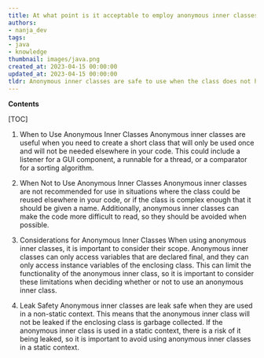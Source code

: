 ```yaml
---
title: At what point is it acceptable to employ anonymous inner classes without compromising anonymity?
authors:
- nanja_dev
tags:
- java
- knowledge
thumbnail: images/java.png
created_at: 2023-04-15 00:00:00
updated_at: 2023-04-15 00:00:00
tldr: Anonymous inner classes are safe to use when the class does not have any references to enclosing class instance variables or methods.
---
```


**Contents**

[TOC]

1. When to Use Anonymous Inner Classes
Anonymous inner classes are useful when you need to create a short class that will only be used once and will not be needed elsewhere in your code. This could include a listener for a GUI component, a runnable for a thread, or a comparator for a sorting algorithm.

2. When Not to Use Anonymous Inner Classes
Anonymous inner classes are not recommended for use in situations where the class could be reused elsewhere in your code, or if the class is complex enough that it should be given a name. Additionally, anonymous inner classes can make the code more difficult to read, so they should be avoided when possible.

3. Considerations for Anonymous Inner Classes
When using anonymous inner classes, it is important to consider their scope. Anonymous inner classes can only access variables that are declared final, and they can only access instance variables of the enclosing class. This can limit the functionality of the anonymous inner class, so it is important to consider these limitations when deciding whether or not to use an anonymous inner class.

4. Leak Safety
Anonymous inner classes are leak safe when they are used in a non-static context. This means that the anonymous inner class will not be leaked if the enclosing class is garbage collected. If the anonymous inner class is used in a static context, there is a risk of it being leaked, so it is important to avoid using anonymous inner classes in a static context.
